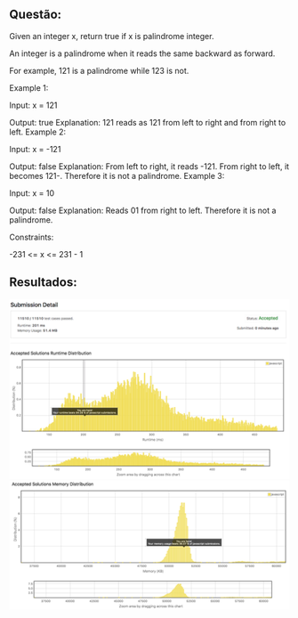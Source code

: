 ## Questão:

Given an integer x, return true if x is palindrome integer.

An integer is a palindrome when it reads the same backward as forward.

For example, 121 is a palindrome while 123 is not.
 

Example 1:

Input: x = 121

Output: true
Explanation: 121 reads as 121 from left to right and from right to left.
Example 2:

Input: x = -121

Output: false
Explanation: From left to right, it reads -121. From right to left, it becomes 121-. Therefore it is not a palindrome.
Example 3:

Input: x = 10

Output: false
Explanation: Reads 01 from right to left. Therefore it is not a palindrome.
 

Constraints:

-231 <= x <= 231 - 1

## Resultados: 

![twoSumResults](./Imagens/runtime.png)
![twoSumResults](./Imagens/memory.png)

